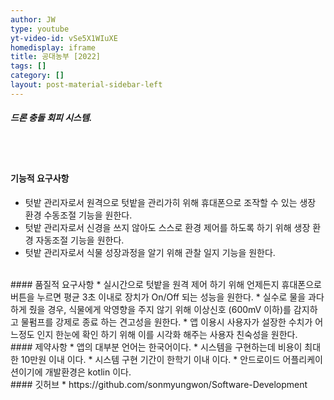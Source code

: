 ```yaml
---
author: JW
type: youtube
yt-video-id: vSe5X1WIuXE
homedisplay: iframe
title: 공대농부 [2022]
tags: []
category: []
layout: post-material-sidebar-left
---
```

##### 드론 충돌 회피 시스템.
<br><br>
#### 기능적 요구사항
* 텃밭 관리자로서 원격으로 텃밭을 관리가히 위해 휴대폰으로 조작할 수 있는 생장 환경 수동조절 기능을 원한다.
* 텃밭 관리자로서 신경을 쓰지 않아도 스스로 환경 제어를 하도록 하기 위해 생장 환경 자동조절 기능을 원한다. 
* 텃밭 관리자로서 식물 성장과정을 알기 위해 관찰 일지 기능을 원한다. 

<br>
#### 품질적 요구사항
* 실시간으로 텃밭을 원격 제어 하기 위해 언제든지 휴대폰으로 버튼을 누르면 평균 3초 이내로 장치가 On/Off 되는 성능을 원한다. 
* 실수로 물을 과다하게 줬을 경우, 식물에게 악영향을 주지 않기 위해 이상신호 (600mV 이하)를 감지하고 물펌프를 강제로 종료 하는 견고성을 원한다.
* 앱 이용시 사용자가 설장한 수치가 어느정도 인지 한눈에 확인 하기 위해 이를 시각화 해주는 사용자 친숙성을 원한다.

<br>
#### 제약사항
* 앱의 대부분 언어는 한국어이다.
* 시스템을 구현하는데 비용이 최대한 10만원 이내 이다.
* 시스템 구현 기간이 한학기 이내 이다. 
* 안드로이드 어플리케이션이기에 개발환경은 kotlin 이다.

<br>
#### 깃허브
* https://github.com/sonmyungwon/Software-Development
